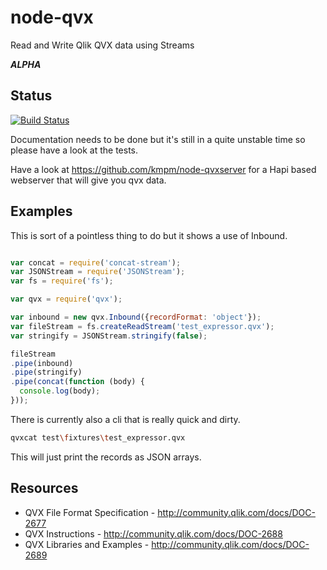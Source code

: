 node-qvx
=========
Read and Write Qlik QVX data using Streams

___ALPHA___
## Status
[![Build Status](https://travis-ci.org/kmpm/node-qvx.svg?branch=master)](https://travis-ci.org/kmpm/node-qvx)

Documentation needs to be done but it's still in a quite unstable time
so please have a look at the tests.

Have a look at https://github.com/kmpm/node-qvxserver for a Hapi based webserver that will give you qvx data.


Examples
---------
This is sort of a pointless thing to do but it shows a use of Inbound.

```javascript

var concat = require('concat-stream');
var JSONStream = require('JSONStream');
var fs = require('fs');

var qvx = require('qvx');

var inbound = new qvx.Inbound({recordFormat: 'object'});
var fileStream = fs.createReadStream('test_expressor.qvx');
var stringify = JSONStream.stringify(false);

fileStream
.pipe(inbound)
.pipe(stringify)
.pipe(concat(function (body) {
  console.log(body);
}));

```

There is currently also a cli that is really quick and dirty.
```bash
qvxcat test\fixtures\test_expressor.qvx

```
This will just print the records as JSON arrays.


Resources
---------
* QVX File Format Specification - http://community.qlik.com/docs/DOC-2677
* QVX Instructions - http://community.qlik.com/docs/DOC-2688
* QVX Libraries and Examples - http://community.qlik.com/docs/DOC-2689